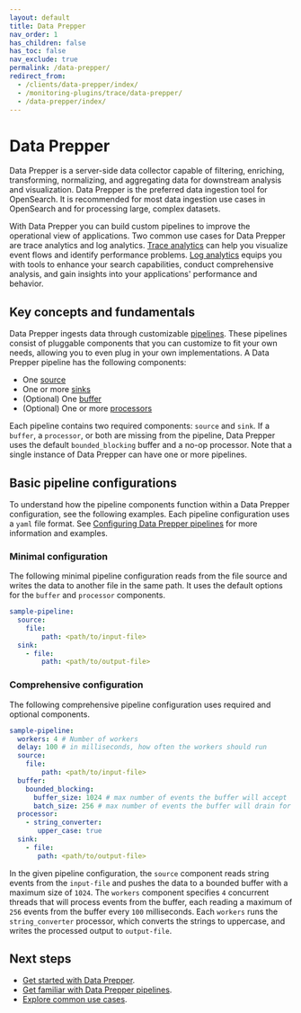 ```yaml
---
layout: default
title: Data Prepper 
nav_order: 1
has_children: false
has_toc: false
nav_exclude: true
permalink: /data-prepper/
redirect_from: 
  - /clients/data-prepper/index/
  - /monitoring-plugins/trace/data-prepper/
  - /data-prepper/index/
---
```


# Data Prepper

Data Prepper is a server-side data collector capable of filtering, enriching, transforming, normalizing, and aggregating data for downstream analysis and visualization. Data Prepper is the preferred data ingestion tool for OpenSearch. It is recommended for most data ingestion use cases in OpenSearch and for processing large, complex datasets.

With Data Prepper you can build custom pipelines to improve the operational view of applications. Two common use cases for Data Prepper are trace analytics and log analytics. [Trace analytics]({{site.url}}{{site.baseurl}}/data-prepper/common-use-cases/trace-analytics/) can help you visualize event flows and identify performance problems. [Log analytics]({{site.url}}{{site.baseurl}}/data-prepper/common-use-cases/log-analytics/) equips you with tools to enhance your search capabilities, conduct comprehensive analysis, and gain insights into your applications' performance and behavior.

## Key concepts and fundamentals

Data Prepper ingests data through customizable [pipelines]({{site.url}}{{site.baseurl}}/data-prepper/pipelines/pipelines/). These pipelines consist of pluggable components that you can customize to fit your own needs, allowing you to even plug in your own implementations. A Data Prepper pipeline has the following components: 

- One [source]({{site.url}}{{site.baseurl}}/data-prepper/pipelines/configuration/sources/sources/)
- One or more [sinks]({{site.url}}{{site.baseurl}}/data-prepper/pipelines/configuration/sinks/sinks/)
- (Optional) One [buffer]({{site.url}}{{site.baseurl}}/data-prepper/pipelines/configuration/buffers/buffers/)
- (Optional) One or more [processors]({{site.url}}{{site.baseurl}}/data-prepper/pipelines/configuration/processors/processors/)

Each pipeline contains two required components: `source` and `sink`. If a `buffer`, a `processor`, or both are missing from the pipeline, Data Prepper uses the default `bounded_blocking` buffer and a no-op processor. Note that a single instance of Data Prepper can have one or more pipelines. 

## Basic pipeline configurations

To understand how the pipeline components function within a Data Prepper configuration, see the following examples. Each pipeline configuration uses a `yaml` file format. See [Configuring Data Prepper pipelines]({site.url}}{{site.baseurl}}/data-prepper/pipelines/pipelines/#configuring-data-prepper-pipelines) for more information and examples.

### Minimal configuration

The following minimal pipeline configuration reads from the file source and writes the data to another file in the same path. It uses the default options for the `buffer` and `processor` components.

```yml
sample-pipeline:
  source:
    file:
        path: <path/to/input-file>
  sink:
    - file:
        path: <path/to/output-file>
```

### Comprehensive configuration

The following comprehensive pipeline configuration uses required and optional components.

```yml
sample-pipeline:
  workers: 4 # Number of workers
  delay: 100 # in milliseconds, how often the workers should run
  source:
    file:
        path: <path/to/input-file>
  buffer:
    bounded_blocking:
      buffer_size: 1024 # max number of events the buffer will accept
      batch_size: 256 # max number of events the buffer will drain for each read
  processor:
    - string_converter:
       upper_case: true
  sink:
    - file:
       path: <path/to/output-file>
```

In the given pipeline configuration, the `source` component reads string events from the `input-file` and pushes the data to a bounded buffer with a maximum size of `1024`. The `workers` component specifies `4` concurrent threads that will process events from the buffer, each reading a maximum of `256` events from the buffer every `100` milliseconds. Each `workers` runs the `string_converter` processor, which converts the strings to uppercase, and writes the processed output to `output-file`.

## Next steps

- [Get started with Data Prepper]({{site.url}}{{site.baseurl}}/data-prepper/getting-started/).
- [Get familiar with Data Prepper pipelines]({{site.url}}{{site.baseurl}}/data-prepper/pipelines/pipelines/).
- [Explore common use cases]({{site.url}}{{site.baseurl}}/data-prepper/common-use-cases/common-use-cases/). 
